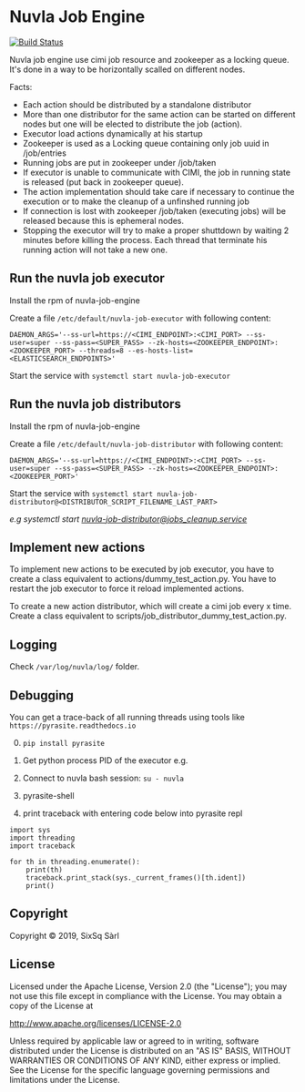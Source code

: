 # Nuvla Job Engine

[![Build Status](https://travis-ci.com/nuvla/job-engine.svg?branch=master)](https://travis-ci.com/nuvla/job-engine)

Nuvla job engine use cimi job resource and zookeeper as a locking
queue. It's done in a way to be horizontally scalled on different nodes.

Facts:

- Each action should be distributed by a standalone distributor
- More than one distributor for the same action can be started on different nodes but one will be elected to distribute the job (action).
- Executor load actions dynamically at his startup
- Zookeeper is used as a Locking queue containing only job uuid in /job/entries
- Running jobs are put in zookeeper under /job/taken
- If executor is unable to communicate with CIMI, the job in running state is released (put back in zookeeper queue).
- The action implementation should take care if necessary to continue the execution or to make the cleanup of a unfinshed running job
- If connection is lost with zookeeper /job/taken (executing jobs) will be released because this is ephemeral nodes.
- Stopping the executor will try to make a proper shuttdown by waiting 2 minutes before killing the process. Each thread that terminate his running action will not take a new one.

## Run the nuvla job executor

Install the rpm of nuvla-job-engine

Create a file `/etc/default/nuvla-job-executor` with following content:
```
DAEMON_ARGS='--ss-url=https://<CIMI_ENDPOINT>:<CIMI_PORT> --ss-user=super --ss-pass=<SUPER_PASS> --zk-hosts=<ZOOKEEPER_ENDPOINT>:<ZOOKEEPER_PORT> --threads=8 --es-hosts-list=<ELASTICSEARCH_ENDPOINTS>'
```

Start the service with `systemctl start nuvla-job-executor`

## Run the nuvla job distributors

Install the rpm of nuvla-job-engine

Create a file `/etc/default/nuvla-job-distributor` with following content:
```
DAEMON_ARGS='--ss-url=https://<CIMI_ENDPOINT>:<CIMI_PORT> --ss-user=super --ss-pass=<SUPER_PASS> --zk-hosts=<ZOOKEEPER_ENDPOINT>:<ZOOKEEPER_PORT>'
```

Start the service with `systemctl start nuvla-job-distributor@<DISTRIBUTOR_SCRIPT_FILENAME_LAST_PART>`

*e.g systemctl start nuvla-job-distributor@jobs_cleanup.service*

## Implement new actions

To implement new actions to be executed by job executor, you have to
create a class equivalent to actions/dummy_test_action.py. You have to
restart the job executor to force it reload implemented actions.

To create a new action distributor, which will create a cimi job every
x time. Create a class equivalent to
scripts/job_distributor_dummy_test_action.py.


## Logging

Check `/var/log/nuvla/log/` folder.

## Debugging

You can get a trace-back of all running threads using tools like `https://pyrasite.readthedocs.io`

0. `pip install pyrasite`

1. Get python process PID of the executor e.g.

2. Connect to nuvla bash session: `su - nuvla`

3. pyrasite-shell <PID>

4. print traceback with entering code below into pyrasite repl
```
import sys
import threading
import traceback

for th in threading.enumerate():
    print(th)
    traceback.print_stack(sys._current_frames()[th.ident])
    print()
```

## Copyright

Copyright &copy; 2019, SixSq Sàrl

## License

Licensed under the Apache License, Version 2.0 (the "License"); you
may not use this file except in compliance with the License.  You may
obtain a copy of the License at

http://www.apache.org/licenses/LICENSE-2.0

Unless required by applicable law or agreed to in writing, software
distributed under the License is distributed on an "AS IS" BASIS,
WITHOUT WARRANTIES OR CONDITIONS OF ANY KIND, either express or
implied.  See the License for the specific language governing
permissions and limitations under the License.
